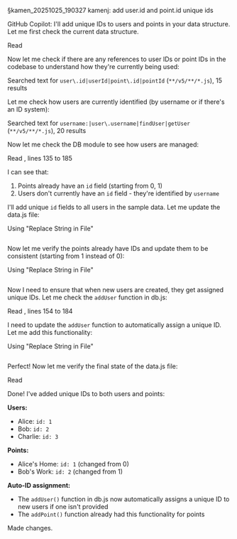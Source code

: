 §kamen_20251025_190327
kamenj: add user.id and point.id unique ids

GitHub Copilot: I'll add unique IDs to users and points in your data structure. Let me first check the current data structure. 

Read [](file:///c%3A/my.desktop/projects/.mind.maps/main/software/dani/maps/tests/html/FindCoins/SimpleLoginSite/v5/data.js)

Now let me check if there are any references to user IDs or point IDs in the codebase to understand how they're currently being used: 

Searched text for `user\.id|userId|point\.id|pointId` (`**/v5/**/*.js`), 15 results

Let me check how users are currently identified (by username or if there's an ID system): 

Searched text for `username:|user\.username|findUser|getUser` (`**/v5/**/*.js`), 20 results

Now let me check the DB module to see how users are managed: 

Read [](file:///c%3A/my.desktop/projects/.mind.maps/main/software/dani/maps/tests/html/FindCoins/SimpleLoginSite/v5/db.js#135-135), lines 135 to 185

I can see that:
1. Points already have an `id` field (starting from 0, 1)
2. Users don't currently have an `id` field - they're identified by `username`

I'll add unique `id` fields to all users in the sample data. Let me update the data.js file: 

Using "Replace String in File"


```

```
Now let me verify the points already have IDs and update them to be consistent (starting from 1 instead of 0): 

Using "Replace String in File"


```

```
Now I need to ensure that when new users are created, they get assigned unique IDs. Let me check the `addUser` function in db.js: 

Read [](file:///c%3A/my.desktop/projects/.mind.maps/main/software/dani/maps/tests/html/FindCoins/SimpleLoginSite/v5/db.js#154-154), lines 154 to 184

I need to update the `addUser` function to automatically assign a unique ID. Let me add this functionality: 

Using "Replace String in File"


```

```
Perfect! Now let me verify the final state of the data.js file: 

Read [](file:///c%3A/my.desktop/projects/.mind.maps/main/software/dani/maps/tests/html/FindCoins/SimpleLoginSite/v5/data.js)

Done! I've added unique IDs to both users and points:

**Users:**
- Alice: `id: 1`
- Bob: `id: 2`
- Charlie: `id: 3`

**Points:**
- Alice's Home: `id: 1` (changed from 0)
- Bob's Work: `id: 2` (changed from 1)

**Auto-ID assignment:**
- The `addUser()` function in db.js now automatically assigns a unique ID to new users if one isn't provided
- The `addPoint()` function already had this functionality for points

Made changes.